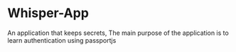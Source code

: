 # Whisper-App
An application that keeps secrets, The main purpose of the application is to learn authentication using passportjs

